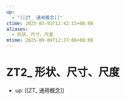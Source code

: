```yaml
---
up:
  - "[[ZT_ 通用概念]]"
ctime: 2025-03-01T12:42:15+08:00
aliases:
  - 形状、尺寸、尺度
mtime: 2025-09-09T12:37:06+08:00
---
```


# ZT2_ 形状、尺寸、尺度

- up: [[ZT_ 通用概念]]
